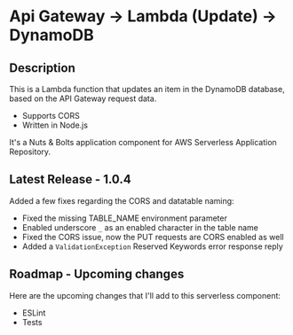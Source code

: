 
# Api Gateway -> Lambda (Update) -> DynamoDB

## Description

This is a Lambda function that updates an item in the DynamoDB database, based on the API Gateway request data.

- Supports CORS
- Written in Node.js

It's a Nuts & Bolts application component for AWS Serverless Application Repository.

## Latest Release - 1.0.4

Added a few fixes regarding the CORS and datatable naming:

- Fixed the missing TABLE_NAME environment parameter
- Enabled underscore `_` as an enabled character in the table name
- Fixed the CORS issue, now the PUT requests are CORS enabled as well
- Added a `ValidationException` Reserved Keywords error response reply

## Roadmap - Upcoming changes

Here are the upcoming changes that I'll add to this serverless component:

- ESLint
- Tests
